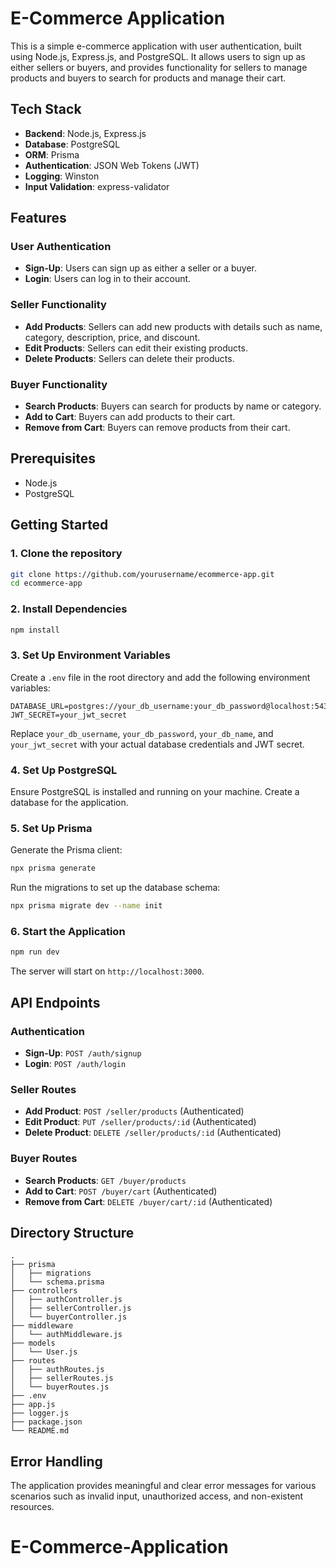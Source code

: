 
# E-Commerce Application

This is a simple e-commerce application with user authentication, built using Node.js, Express.js, and PostgreSQL. It allows users to sign up as either sellers or buyers, and provides functionality for sellers to manage products and buyers to search for products and manage their cart.

## Tech Stack

- **Backend**: Node.js, Express.js
- **Database**: PostgreSQL
- **ORM**: Prisma
- **Authentication**: JSON Web Tokens (JWT)
- **Logging**: Winston
- **Input Validation**: express-validator

## Features

### User Authentication

- **Sign-Up**: Users can sign up as either a seller or a buyer.
- **Login**: Users can log in to their account.

### Seller Functionality

- **Add Products**: Sellers can add new products with details such as name, category, description, price, and discount.
- **Edit Products**: Sellers can edit their existing products.
- **Delete Products**: Sellers can delete their products.

### Buyer Functionality

- **Search Products**: Buyers can search for products by name or category.
- **Add to Cart**: Buyers can add products to their cart.
- **Remove from Cart**: Buyers can remove products from their cart.

## Prerequisites

- Node.js
- PostgreSQL

## Getting Started

### 1. Clone the repository

```sh
git clone https://github.com/yourusername/ecommerce-app.git
cd ecommerce-app
```

### 2. Install Dependencies

```sh
npm install
```

### 3. Set Up Environment Variables

Create a `.env` file in the root directory and add the following environment variables:

```env
DATABASE_URL=postgres://your_db_username:your_db_password@localhost:5432/your_db_name
JWT_SECRET=your_jwt_secret
```

Replace `your_db_username`, `your_db_password`, `your_db_name`, and `your_jwt_secret` with your actual database credentials and JWT secret.

### 4. Set Up PostgreSQL

Ensure PostgreSQL is installed and running on your machine. Create a database for the application.

### 5. Set Up Prisma

Generate the Prisma client:

```sh
npx prisma generate
```

Run the migrations to set up the database schema:

```sh
npx prisma migrate dev --name init
```

### 6. Start the Application

```sh
npm run dev
```

The server will start on `http://localhost:3000`.

## API Endpoints

### Authentication

- **Sign-Up**: `POST /auth/signup`
- **Login**: `POST /auth/login`

### Seller Routes

- **Add Product**: `POST /seller/products` (Authenticated)
- **Edit Product**: `PUT /seller/products/:id` (Authenticated)
- **Delete Product**: `DELETE /seller/products/:id` (Authenticated)

### Buyer Routes

- **Search Products**: `GET /buyer/products`
- **Add to Cart**: `POST /buyer/cart` (Authenticated)
- **Remove from Cart**: `DELETE /buyer/cart/:id` (Authenticated)

## Directory Structure

```
.
├── prisma
│   ├── migrations
│   └── schema.prisma
├── controllers
│   ├── authController.js
│   ├── sellerController.js
│   └── buyerController.js
├── middleware
│   └── authMiddleware.js
├── models
│   └── User.js
├── routes
│   ├── authRoutes.js
│   ├── sellerRoutes.js
│   └── buyerRoutes.js
├── .env
├── app.js
├── logger.js
├── package.json
└── README.md
```

## Error Handling

The application provides meaningful and clear error messages for various scenarios such as invalid input, unauthorized access, and non-existent resources.

# E-Commerce-Application
